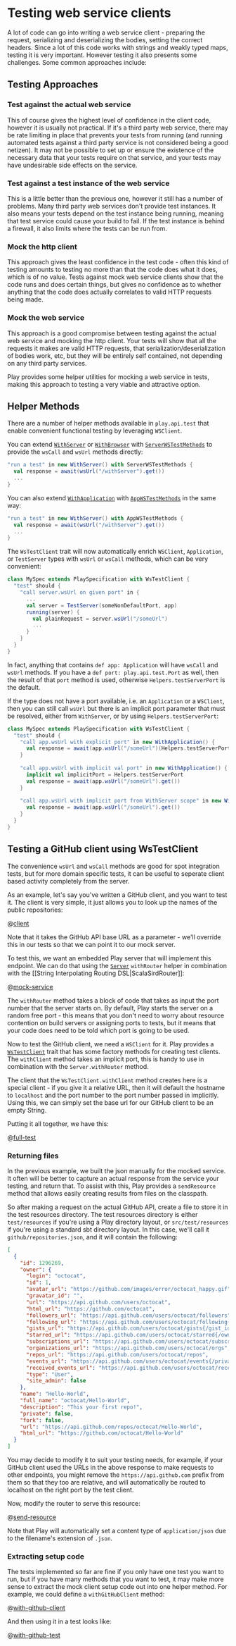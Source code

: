 <!--- Copyright (C) 2009-2016 Lightbend Inc. <https://www.lightbend.com> -->
# Testing web service clients

A lot of code can go into writing a web service client - preparing the request, serializing and deserializing the bodies, setting the correct headers.  Since a lot of this code works with strings and weakly typed maps, testing it is very important.  However testing it also presents some challenges.  Some common approaches include:

## Testing Approaches

### Test against the actual web service

This of course gives the highest level of confidence in the client code, however it is usually not practical.  If it's a third party web service, there may be rate limiting in place that prevents your tests from running (and running automated tests against a third party service is not considered being a good netizen).  It may not be possible to set up or ensure the existence of the necessary data that your tests require on that service, and your tests may have undesirable side effects on the service.

### Test against a test instance of the web service

This is a little better than the previous one, however it still has a number of problems.  Many third party web services don't provide test instances.  It also means your tests depend on the test instance being running, meaning that test service could cause your build to fail.  If the test instance is behind a firewall, it also limits where the tests can be run from.

### Mock the http client

This approach gives the least confidence in the test code - often this kind of testing amounts to testing no more than that the code does what it does, which is of no value.  Tests against mock web service clients show that the code runs and does certain things, but gives no confidence as to whether anything that the code does actually correlates to valid HTTP requests being made.

### Mock the web service

This approach is a good compromise between testing against the actual web service and mocking the http client.  Your tests will show that all the requests it makes are valid HTTP requests, that serialization/deserialization of bodies work, etc, but they will be entirely self contained, not depending on any third party services.

Play provides some helper utilities for mocking a web service in tests, making this approach to testing a very viable and attractive option.

## Helper Methods

There are a number of helper methods available in `play.api.test` that enable convenient functional testing by leveraging `WSClient`.

You can extend [`WithServer`](api/scala/play/api/test/WithServer.html) or [`WithBrowser`](api/scala/play/api/test/WithServer.html) with [`ServerWSTestMethods`](api/scala/play/api/test/ServerWSTestMethods.html) to provide the `wsCall` and `wsUrl` methods directly:

```scala
"run a test" in new WithServer() with ServerWSTestMethods {
  val response = await(wsUrl("/withServer").get())
  ...
}
```

You can also extend [`WithApplication`](api/scala/play/api/test/WithApplication.html) with [`AppWSTestMethods`](api/scala/play/api/test/AppWSTestMethods.html) in the same way:

```scala
"run a test" in new WithServer() with AppWSTestMethods {
  val response = await(wsUrl("/withServer").get())
  ...
}
```

The `WsTestClient` trait will now automatically enrich `WSClient`, `Application`, or `TestServer` types with `wsUrl` or `wsCall` methods, which can be very convenient:

```scala
class MySpec extends PlaySpecification with WsTestClient {
  "test" should {
    "call server.wsUrl on given port" in {
      ...
      val server = TestServer(someNonDefaultPort, app)
      running(server) {
        val plainRequest = server.wsUrl("/someUrl")
        ...
      }
    }
  }
}
```

In fact, anything that contains `def app: Application` will have `wsCall` and `wsUrl` methods.  If you have a `def port: play.api.test.Port` as well, then the result of that `port` method is used, otherwise `Helpers.testServerPort` is the default.

If the type does not have a port available, i.e. an `Application` or a `WSClient`, then you can still call `wsUrl` but there is an implicit port parameter that must be resolved, either from `WithServer`, or by using `Helpers.testServerPort`:

```scala
class MySpec extends PlaySpecification with WsTestClient {
  "test" should {
    "call app.wsUrl with explicit port" in new WithApplication() {
      val response = await(app.wsUrl("/someUrl")(Helpers.testServerPort).get())
    }
    
    "call app.wsUrl with implicit val port" in new WithApplication() {
      implicit val implicitPort = Helpers.testServerPort
      val response = await(app.wsUrl("/someUrl").get())
    }
    
    "call app.wsUrl with implicit port from WithServer scope" in new WithServer() {
      val response = await(app.wsUrl("/someUrl").get())
    }
  }
}
```

## Testing a GitHub client using WsTestClient

The convenience `wsUrl` and `wsCall` methods are good for spot integration tests, but for more domain specific tests, it can be useful to seperate client based activity completely from the server.

As an example, let's say you've written a GitHub client, and you want to test it.  The client is very simple, it just allows you to look up the names of the public repositories:

@[client](code/webservice/ScalaTestingWebServiceClients.scala)

Note that it takes the GitHub API base URL as a parameter - we'll override this in our tests so that we can point it to our mock server.

To test this, we want an embedded Play server that will implement this endpoint.  We can do that using the [`Server`](api/scala/play/core/server/Server.html) `withRouter` helper in combination with the [[String Interpolating Routing DSL|ScalaSirdRouter]]:

@[mock-service](code/webservice/ScalaTestingWebServiceClients.scala)

The `withRouter` method takes a block of code that takes as input the port number that the server starts on.  By default, Play starts the server on a random free port - this means that you don't need to worry about resource contention on build servers or assigning ports to tests, but it means that your code does need to be told which port is going to be used.

Now to test the GitHub client, we need a `WSClient` for it.  Play provides a [`WsTestClient`](api/scala/play/api/test/WsTestClient$.html) trait that has some factory methods for creating test clients.  The `withClient` method takes an implicit port, this is handy to use in combination with the `Server.withRouter` method.

The client that the `WsTestClient.withClient` method creates here is a special client - if you give it a relative URL, then it will default the hostname to `localhost` and the port number to the port number passed in implicitly.  Using this, we can simply set the base url for our GitHub client to be an empty String.

Putting it all together, we have this:

@[full-test](code/webservice/ScalaTestingWebServiceClients.scala)

### Returning files

In the previous example, we built the json manually for the mocked service.  It often will be better to capture an actual response from the service your testing, and return that.  To assist with this, Play provides a `sendResource` method that allows easily creating results from files on the classpath.

So after making a request on the actual GitHub API, create a file to store it in the test resources directory.  The test resources directory is either `test/resources` if you're using a Play directory layout, or `src/test/resources` if you're using a standard sbt directory layout.  In this case, we'll call it `github/repositories.json`, and it will contain the following:

```json
[
  {
    "id": 1296269,
    "owner": {
      "login": "octocat",
      "id": 1,
      "avatar_url": "https://github.com/images/error/octocat_happy.gif",
      "gravatar_id": "",
      "url": "https://api.github.com/users/octocat",
      "html_url": "https://github.com/octocat",
      "followers_url": "https://api.github.com/users/octocat/followers",
      "following_url": "https://api.github.com/users/octocat/following{/other_user}",
      "gists_url": "https://api.github.com/users/octocat/gists{/gist_id}",
      "starred_url": "https://api.github.com/users/octocat/starred{/owner}{/repo}",
      "subscriptions_url": "https://api.github.com/users/octocat/subscriptions",
      "organizations_url": "https://api.github.com/users/octocat/orgs",
      "repos_url": "https://api.github.com/users/octocat/repos",
      "events_url": "https://api.github.com/users/octocat/events{/privacy}",
      "received_events_url": "https://api.github.com/users/octocat/received_events",
      "type": "User",
      "site_admin": false
    },
    "name": "Hello-World",
    "full_name": "octocat/Hello-World",
    "description": "This your first repo!",
    "private": false,
    "fork": false,
    "url": "https://api.github.com/repos/octocat/Hello-World",
    "html_url": "https://github.com/octocat/Hello-World"
  }
]
```

You may decide to modify it to suit your testing needs, for example, if your GitHub client used the URLs in the above response to make requests to other endpoints, you might remove the `https://api.github.com` prefix from them so that they too are relative, and will automatically be routed to localhost on the right port by the test client.

Now, modify the router to serve this resource:

@[send-resource](code/webservice/ScalaTestingWebServiceClients.scala)

Note that Play will automatically set a content type of `application/json` due to the filename's extension of `.json`.

### Extracting setup code

The tests implemented so far are fine if you only have one test you want to run, but if you have many methods that you want to test, it may make more sense to extract the mock client setup code out into one helper method.  For example, we could define a `withGitHubClient` method:

@[with-github-client](code/webservice/ScalaTestingWebServiceClients.scala)

And then using it in a test looks like:

@[with-github-test](code/webservice/ScalaTestingWebServiceClients.scala)
